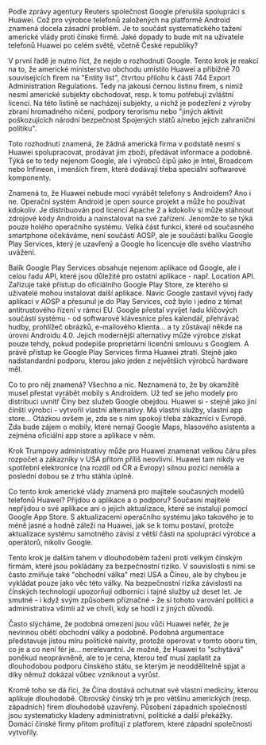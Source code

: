 <!-- dcterms:title = Co si počne Huawei "bez Androidu"? -->
<!-- dcterms:abstract = Podle zprávy agentury Reuters společnost Google přerušila spolupráci s Huawei. Což pro výrobce telefonů založených na platformě Android znamená docela zásadní problém. Je to součást systematického tažení americké vlády proti čínské firmě. Jaké dopady to bude mít na uživatele telefonů Huawei po celém světě, včetně České republiky? -->
<!-- dcterms:creator = Michal Altair Valášek -->
<!-- x4w:pictureUrl = /perex-pictures/logo-huawei.png -->
<!-- x4w:pictureWidth = 150 -->
<!-- x4w:pictureHeight = 150 -->
<!-- x4w:coverUrl = /cover-pictures/20190318-ex-oriente-lux.jpg -->
<!-- x4w:coverCredits = Anton Strogonoff via Flickr, CC BY -->
<!-- x4w:category = Bezpečnost -->
<!-- dcterms:dateAccepted = 2019-05-21 -->

Podle zprávy agentury Reuters společnost Google přerušila spolupráci s Huawei. Což pro výrobce telefonů založených na platformě Android znamená docela zásadní problém. Je to součást systematického tažení americké vlády proti čínské firmě. Jaké dopady to bude mít na uživatele telefonů Huawei po celém světě, včetně České republiky?

V první řadě je nutno říct, že nejde o rozhodnutí Google. Tento krok je reakcí na to, že americké ministerstvo obchodu umístilo Huawei a přibižně 70 souvisejících firem na "Entity list", čtvrtou přílohu k části 744 Export Administration Regulations. Tedy na jakousi černou listinu firem, s nimiž nesmí americké subjekty obchodovat, resp. k tomu potřebují zvláštní licenci. Na této listině se nacházejí subjekty, u nichž je podezření z výroby zbraní hromadného ničení, podpory terorismu nebo "jiných aktivit poškozujících národní bezpečnost Spojených států a/nebo jejich zahraniční politiku".

Toto rozhodnutí znamená, že žádná americká firma v podstatě nesmí s Huawei spolupracovat, prodávat jim zboží, předávat informace a podobně. Týká se to tedy nejenom Google, ale i výrobců čipů jako je Intel, Broadcom nebo Infineon, i menších firem, které dodávají třeba speciální softwarové komponenty.

Znamená to, že Huawei nebude moci vyrábět telefony s Androidem? Ano i ne. Operační systém Android je open source projekt a může ho používat kdokoliv. Je distribuován pod licencí Apache 2 a kdokoliv si může stáhnout zdrojové kódy Androidu a nainstalovat na své zařízení. Jenomže to se týká pouze holého operačního systému. Velká část funkcí, které od současného smartphone očekáváme, není součástí AOSP, ale je součástí balíku Google Play Services, který je uzavřený a Google ho licencuje dle svého vlastního uvážení.

Balík Google Play Services obsahuje nejenom aplikace od Google, ale i celou řadu API, které jsou důležité pro ostatní aplikace - např. Location API. Zařizuje také přístup do oficiálního Google Play Store, ze kterého si uživatelé mohou instalovat další aplikace. Navíc Google zastavil vývoj řady aplikací v AOSP a přesunul je do Play Services, což bylo i jedno z témat antitrustového řízení v rámci EU. Google přestal vyvíjet řadu klíčových součástí systému - od softwarové klávesnice přes kalendář, přehrávač hudby, prohlížeč obrázků, e-mailového klienta… a ty zůstávají někde na úrovni Androidu 4.0. Jejich modernější alternativy může výrobce získat pouze tehdy, pokud podepíše proprietární licenční smlouvu s Googlem. A právě přístup ke Google Play Services firma Huawei ztratí. Stejně jako nadstandardní podporu, kterou jako jeden z největších výrobců hardware měl.

Co to pro něj znamená? Všechno a nic. Neznamená to, že by okamžitě musel přestat vyrábět mobily s Androidem. Už teď se jeho modely pro distribuci uvnitř Číny bez služeb Google obejdou. Huawei si - stejně jako jiní čínští výrobci - vytvořil vlastní alternativy. Má vlastní služby, vlastní app store… Otázkou ovšem je, zda se s nim spokojí třeba zákazníci v Evropě. 
Zda bude zájem o mobily, které nemají Google Maps, hlasového asistenta a zejména oficiální app store a aplikace v něm. 

Krok Trumpovy administrativy může pro Huawei znamenat velkou čáru přes rozpočet a zákazníky v USA přitom příliš neovlivní. Huawei tam nikdy ve spotřební elektronice (na rozdíl od ČR a Evropy) silnou pozici neměla a poslední dobou se z trhu stáhla úplně.

Co tento krok americké vlády znamená pro majitele současných modelů telefonů Huawei? Přijdou o aplikace a o podporu? Současní majitelé nepřijdou o své aplikace ani o jejich aktualizace, které se instalují pomocí Google App Store. S aktualizacemi operačního systému jako takového je to méně jasné a hodně záleží na Huawei, jak se k tomu postaví, protože aktualizace systému samotného závisí z větší části na spolupráci výrobce a operátorů, nikoliv Google.

Tento krok je dalším tahem v dlouhodobém tažení proti velkým čínským firmám, které jsou pokládány za bezpečnostní riziko. V souvislosti s nimi se často zmiňuje také "obchodní válka" mezi USA a Čínou, ale by chybou je vykládat pouze jako věc této války. Na bezpečnostní rizika závislosti na čínských technologií upozorňují odborníci i tajné služby už deset let. Je smutné - i když svým způsobem příznačné - že si tohoto varování politici a administrativa všimli až ve chvíli, kdy se hodí i z jiných důvodů.

Často slýcháme, že podobná omezení jsou vůči Huawei nefér, že je nevinnou obětí obchodní války a podobně. Podobná argumentace představuje jistou míru politické naivity, protože operovat v tomto oboru tím, co je a co není fér je… nerelevantní. Je možné, že Huawei to "schytává" poněkud neoprávněně, ale to je cena, kterou teď musí zaplatit za dlouhodobou podporu čínského státu, se kterým je neoddělitelně spjat a díky němuž dokázal vůbec vzniknout a vyrůst.

Kromě toho se dá říci, že Čína dostává ochutnat své vlastní medicíny, kterou aplikuje dlouhodobě. Obrovský čínský trh je pro většinu amerických (resp. západních) firem dlouhodobě uzavřený. Působení západních společností jsou systematicky kladeny administrativní, politické a další překážky. Domácí čínské firmy přitom profitují z platforem, které západní společnosti vytvořily.
